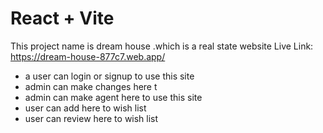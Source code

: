 # React + Vite

This project name is dream house .which is a real state website
 Live Link: https://dream-house-877c7.web.app/



- a user can login or signup to use this site
- admin can make changes here t
- admin can make agent here to use this site
- user can add here to wish list
- user can review here to wish list

